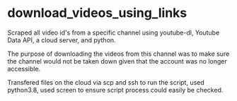 # download_videos_using_links
Scraped all video id's from a specific channel using youtube-dl, Youtube Data API, a cloud server, and python. 

The purpose of downloading the videos from this channel was to make sure the channel would not be taken down given that the account was no longer accessible.

Transfered files on the cloud via scp and ssh to run the script, used python3.8, used screen to ensure script process could easily be checked.
